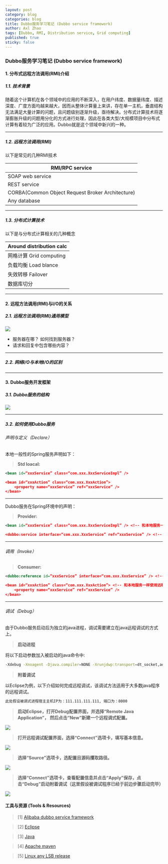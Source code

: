 ```yaml
---
layout: post
category: blog
categories: blog
title: Dubbo服务学习笔记 (Dubbo service framework)
author: Axl Zhao
tags: [Dubbo, RMI, Distribution service, Grid computing]
published: true
sticky: false
---
```


### Dubbo服务学习笔记 (Dubbo service framework)

#### 1. 分布式远程方法调用(RMI)介绍

##### 1.1. 技术背景

随着这个计算机在各个领域中的应用的不断深入，在用户纬度、数据量纬度、描述深度、广度方面均越来越大，因而从整体计算量上来讲，存在单一主机，垂直结构无法满足大量计算的问题，且问题级别逐渐升级，亟待解决。分布式计算技术将逐渐膨胀升级的问题用分化的方式进行处理，因此在各类大型/大规模项目中分布式计算有着较为广泛的应用。Dubbo就是这个领域中新兴的一种。

- - -

##### 1.2. 远程方法调用(RMI)

以下是常见的几种RMI技术

| RMI/RPC service |
|------------------|
| SOAP web service |
| REST service |
| CORBA(Common Object Request Broker Architecture) |
| Any database |

- - -

##### 1.3. 分布式计算技术

以下是与分布式计算相关的几种概念

| Around distribution calc |
|--------------------------|
| 网格计算 Grid computing |
| 负载均衡 Load blance |
| 失效转移 Failover |
| 数据库切分 |

- - -

#### 2. 远程方法调用(RMI)与I/O的关系

##### 2.1. 远程方法调用(RMI)通用模型

![](/images/dubbo_study/1.jpg)

* 服务器在哪？ 如何找到服务器？
* 请求和回复中包含哪些内容？ 

- - -

##### 2.2. 网络I/O与本地I/O的区别

- - -

#### 3. Dubbo服务开发框架

##### 3.1. Dubbo服务的结构

![](/images/dubbo_study/dubbo-architecture.jpg)

- - -

##### 3.2. 如何使用Dubbo服务

###### 声明与定义（Declare）

本地一般性的Spring服务声明如下：

> **Std loacal:**

```xml
<bean id=“xxxService” class=“com.xxx.XxxServiceImpl” />

<bean id=“xxxAction” class=“com.xxx.XxxAction”>
    <property name=“xxxService” ref=“xxxService” />
</bean>
```

- - -

Dubbo服务在Spring环境中的声明：

> **Provider:**

```xml
<bean id=“xxxService” class=“com.xxx.XxxServiceImpl” /> <!-- 和本地服务一样实现远程服务 -->

<dubbo:service interface=“com.xxx.XxxService” ref=“xxxService” /> <!-- 增加暴露远程服务配置 -->
```

- - -

###### 调用（Invoke）

> **Consumer:**

```xml
<dubbo:reference id=“xxxService” interface=“com.xxx.XxxService” /> <!-- 增加引用远程服务配置 -->

<bean id=“xxxAction” class=“com.xxx.XxxAction”> <!-- 和本地服务一样使用远程服务 -->
    <property name=“xxxService” ref=“xxxService” />
</bean>
```

- - -

###### 调试（Debug）

由于Dubbo服务启动后为独立的java进程，调试需要建立在java远程调试的方式上。

> **启动进程**

将以下启动参数加入被启动的java命令中:

```bash
-Xdebug -Xnoagent -Djava.compiler=NONE -Xrunjdwp:transport=dt_socket,address=8000,server=y,suspend=n
```

> **附着调试**

以Eclipse为例，以下介绍如何完成远程调试，该调试方法适用于大多数java程序的远程调试。

```bash
此处假设被调式进程宿主主机IP为：111.111.111.111, 端口为：8000
```

> **启动Eclipse，打开Debug配置界面，并选择“Remote Java Application”， 然后点击“New”新建一个远程调式配置。**

![](/images/dubbo_study/e_select_debug_rmt_app.png)

> **打开远程调试配置界面，选择“Connect”选项卡，填写基本信息。**

![](/images/dubbo_study/e_type_debug_info.png)

> **选择“Source”选项卡，选配置目源码攫取路径。**

![](/images/dubbo_study/e_select_debug_src.png)

> **选择“Connect”选项卡，查看配置信息并点击“Apply”保存，点击“Debug”启动附着调试（这里假设被调试程序已经于前边步骤启动完毕）**

![](/images/dubbo_study/e_type_debug_info.png)




#### 工具与资源 (Tools & Resources)

>[1] [Alibaba dubbo service framework](https://github.com/alibaba/dubbo)

>[2] [Eclipse](http://www.eclipse.org)

>[3] [Java](http://java.sun.com)

>[4] [Apache maven](http://maven.apache.org)

>[5] [Linux any LSB release](http://kernel.org)

